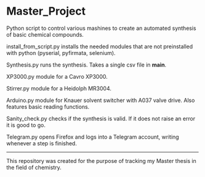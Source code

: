 # Master_Project
Python script to control various mashines to create an automated synthesis of basic chemical compounds.

install_from_script.py installs the needed modules that are not preinstalled with python (pyserial, pyfirmata, selenium).

Synthesis.py runs the synthesis. Takes a single csv file in __main__.

XP3000.py module for a Cavro XP3000.

Stirrer.py module for a Heidolph MR3004.
 
Arduino.py module for Knauer solvent switcher with A037 valve drive. Also features basic reading functions.

Sanity_check.py checks if the synthesis is valid. If it does not raise an error it is good to go.

Telegram.py opens Firefox and logs into a Telegram account, writing whenever a step is finished.

__________________________________________________________________________

This repository was created for the purpose of tracking my Master thesis in the field of chemistry.
